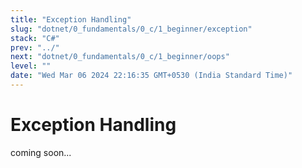 ```yaml
---
title: "Exception Handling"
slug: "dotnet/0_fundamentals/0_c/1_beginner/exception"
stack: "C#"
prev: "../"
next: "dotnet/0_fundamentals/0_c/1_beginner/oops"
level: ""
date: "Wed Mar 06 2024 22:16:35 GMT+0530 (India Standard Time)"
---
```



# Exception Handling

coming soon...